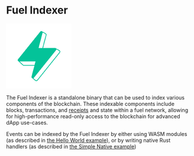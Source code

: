 # Fuel Indexer

![Fuel Logo](./img/fuel.png)

The Fuel Indexer is a standalone binary that can be used to index various components of the blockchain. These indexable components include blocks, transactions, and [receipts](https://github.com/FuelLabs/fuel-specs/blob/master/specs/protocol/tx_format.md) and state within a fuel network, allowing for high-performance read-only access to the blockchain for advanced dApp use-cases.

Events can be indexed by the Fuel Indexer by either using WASM modules (as described in [the Hello World example](./src/examples/hello-indexer.md)), or by writing native Rust handlers (as described in [the Simple Native example](./examples/simple-native.md))
